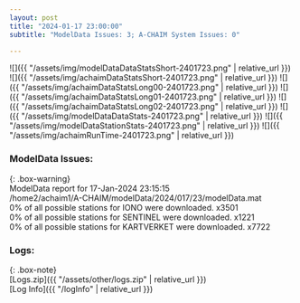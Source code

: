 ```yaml
---
layout: post
title: "2024-01-17 23:00:00"
subtitle: "ModelData Issues: 3; A-CHAIM System Issues: 0"

---
```


![]({{ "/assets/img/modelDataDataStatsShort-2401723.png" | relative_url }})
![]({{ "/assets/img/achaimDataStatsShort-2401723.png" | relative_url }})
![]({{ "/assets/img/achaimDataStatsLong00-2401723.png" | relative_url }})
![]({{ "/assets/img/achaimDataStatsLong01-2401723.png" | relative_url }})
![]({{ "/assets/img/achaimDataStatsLong02-2401723.png" | relative_url }})
![]({{ "/assets/img/modelDataDataStats-2401723.png" | relative_url }})
![]({{ "/assets/img/modelDataStationStats-2401723.png" | relative_url }})
![]({{ "/assets/img/achaimRunTime-2401723.png" | relative_url }})


### ModelData Issues:  
  
{: .box-warning}  
 ModelData report for 17-Jan-2024 23:15:15   
 /home2/achaim1/A-CHAIM/modelData/2024/017/23/modelData.mat   
 0% of all possible stations for IONO were downloaded. x3501   
 0% of all possible stations for SENTINEL were downloaded. x1221   
 0% of all possible stations for KARTVERKET were downloaded. x7722   
  


### Logs:  
  
{: .box-note}  
[Logs.zip]({{ "/assets/other/logs.zip" | relative_url }})  
[Log Info]({{ "/logInfo" | relative_url }})  
